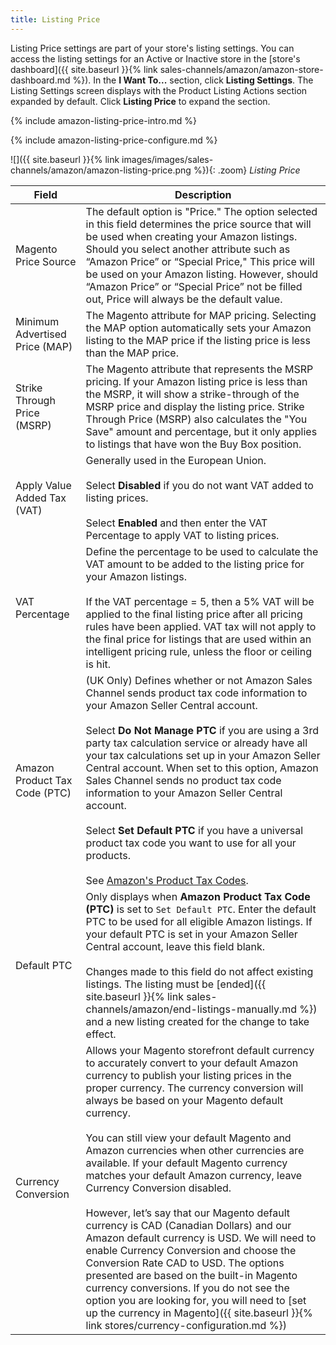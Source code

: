 ```yaml
---
title: Listing Price
---
```



Listing Price settings are part of your store's listing settings. You can access the listing settings for an Active or Inactive store in the [store's dashboard]({{ site.baseurl }}{% link sales-channels/amazon/amazon-store-dashboard.md %}). In the **I Want To...** section, click **Listing Settings**. The Listing Settings screen displays with the Product Listing Actions section expanded by default. Click **Listing Price** to expand the section.

{% include amazon-listing-price-intro.md %}

{% include amazon-listing-price-configure.md %}

![]({{ site.baseurl }}{% link images/images/sales-channels/amazon/amazon-listing-price.png %}){: .zoom}
_Listing Price_

|Field|Description|
|--- |--- |
|Magento Price Source |The default option is "Price." The option selected in this field determines the price source that will be used when creating your Amazon listings. Should you select another attribute such as “Amazon Price” or “Special Price," This price will be used on your Amazon listing. However, should “Amazon Price” or “Special Price” not be filled out, Price will always be the default value. |
|Minimum Advertised Price (MAP) |The Magento attribute for MAP pricing. Selecting the MAP option automatically sets your Amazon listing to the MAP price if the listing price is less than the MAP price. |
|Strike Through Price (MSRP) |The Magento attribute that represents the MSRP pricing. If your Amazon listing price is less than the MSRP, it will show a strike-through of the MSRP price and display the listing price. Strike Through Price (MSRP) also calculates the "You Save" amount and percentage, but it only applies to listings that have won the Buy Box position. |
|Apply Value Added Tax (VAT) |Generally used in the European Union.<br/><br/>Select **Disabled** if you do not want VAT added to listing prices.<br/><br/>Select **Enabled** and then enter the VAT Percentage to apply VAT to listing prices.|
|VAT Percentage|Define the percentage to be used to calculate the VAT amount to be added to the listing price for your Amazon listings. <br/><br/>If the VAT percentage = 5, then a 5% VAT will be applied to the final listing price after all pricing rules have been applied. VAT tax will not apply to the final price for listings that are used within an intelligent pricing rule, unless the floor or ceiling is hit. |
|Amazon Product Tax Code (PTC)|(UK Only) Defines whether or not Amazon Sales Channel sends product tax code information to your Amazon Seller Central account. <br/><br/>Select **Do Not Manage PTC** if you are using a 3rd party tax calculation service or already have all your tax calculations set up in your Amazon Seller Central account. When set to this option, Amazon Sales Channel sends no product tax code information to your Amazon Seller Central account.<br/><br/>Select **Set Default PTC** if you have a universal product tax code you want to use for all your products.<br/><br/>See [Amazon's Product Tax Codes](https://sellercentral.amazon.com/gp/help/help.html?itemID=G200794510&language=en_US).
|Default PTC|Only displays when **Amazon Product Tax Code (PTC)** is set to `Set Default PTC`. Enter the default PTC to be used for all eligible Amazon listings. If your default PTC is set in your Amazon Seller Central account, leave this field blank. <br/><br/>Changes made to this field do not affect existing listings. The listing must be [ended]({{ site.baseurl }}{% link sales-channels/amazon/end-listings-manually.md %}) and a new listing created for the change to take effect.|
|Currency Conversion |Allows your Magento storefront default currency to accurately convert to your default Amazon currency to publish your listing prices in the proper currency. The currency conversion will always be based on your Magento default currency.<br/><br/>You can still view your default Magento and Amazon currencies when other currencies are available. If your default Magento currency matches your default Amazon currency, leave Currency Conversion disabled.<br/><br/>However, let’s say that our Magento default currency is CAD (Canadian Dollars) and our Amazon default currency is USD. We will need to enable Currency Conversion and choose the Conversion Rate CAD to USD. The options presented are based on the built-in Magento currency conversions. If you do not see the option you are looking for, you will need to [set up the currency in Magento]({{ site.baseurl }}{% link stores/currency-configuration.md %}) |
